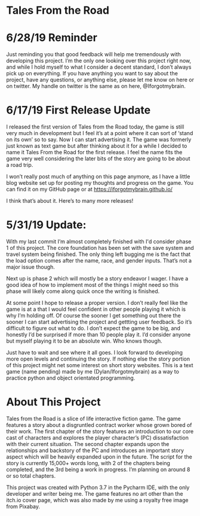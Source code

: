 # Tales From the Road

# 6/28/19 Reminder
Just reminding you that good feedback will help me tremendously with developing this project. I’m the only one looking over this project right now, and while I hold myself to what I consider a decent standard, I don’t always pick up on everything. If you have anything you want to say about the project, have any questions, or anything else, please let me know on here or on twitter. My handle on twitter is the same as on here, @Iforgotmybrain.

# 6/17/19 First Release Update

I released the first version of Tales from the Road today, the game is still very much in development but I feel it’s at a point where it can sort of ‘stand on its own’ so to say. Now I can start advertising it. The game was formerly just known as text game but after thinking about it for a while I decided to name it Tales From the Road for the first release. I feel the name fits the game very well considering the later bits of the story are going to be about a road trip.

I won’t really post much of anything on this page anymore, as I have a little blog website set up for posting my thoughts and progress on the game. You can find it on my GitHub page or at https://iforgotmybrain.github.io/

I think that’s about it. Here’s to many more releases!


# 5/31/19 Update:
With my last commit I’m almost completely finished with I'd consider phase 1 of this project. The core foundation has been set with the save system and travel system being finished. The only thing left bugging me is the fact that the load option comes after the name, race, and gender inputs. That’s not a major issue though.

Next up is phase 2 which will mostly be a story endeavor I wager. I have a good idea of how to implement most of the things I might need so this phase will likely come along quick once the writing is finished.

At some point I hope to release a proper version. I don’t really feel like the game is at a that I would feel confident in other people playing it which is why I’m holding off. Of course the sooner I get something out there the sooner I can start advertising the project and gettting user feedback. So it’s difficult to figure out what to do. I don’t expect the game to be big, and honestly I’d be surprised if more than 10 people play it. I’d consider anyone but myself playing it to be an absolute win. Who knows though.

Just have to wait and see where it all goes. I look forward to developing more open levels and continuing the story. If nothing else the story portion of this project might net some interest on short story websites.
This is a text game (name pending) made by me (Dylan/Iforgotmybrain) as a way to practice python and object orientated programming. 


# About This Project
Tales from the Road is a slice of life interactive fiction game. The game features a story about a disgruntled contract worker whose grown bored of their work. The first chapter of the story features an introduction to our core cast of characters and explores the player character’s (PC) dissatisfaction with their current situation. The second chapter expands upon the relationships and backstory of the PC and introduces an important story aspect which will be heavily expanded upon in the future. The script for the story is currently 15,000+ words long, with 2 of the chapters being completed, and the 3rd being a work in progress. I’m planning on around 8 or so total chapters.

This project was created with Python 3.7 in the Pycharm IDE, with the only developer and writer being me. The game features no art other than the itch.io cover page, which was also made by me using a royalty free image from Pixabay.
